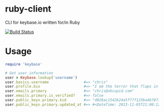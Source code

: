 # ruby-client

CLI for keybase.io written for/in Ruby

[![Build Status](https://secure.travis-ci.org/seanhandley/ruby-client.png?branch=master)](http://travis-ci.org/seanhandley/ruby-client)

# Usage

```ruby
require 'keybase'

# Get user information
user = Keybase.lookup('username')
user.basics.username                #=> "chris"
user.profile.bio                    #=> "I am the terror that flaps in the night."
user.emails.primary                 #=> "chris@okcupid.com"
user.emails.primary.is_verified?    #=> false
user.public_keys.primary.kid        #=> "d028ac1542b24a5f77f123ba467873e3ce96a992570a"
user.public_keys.primary.updated_at #=> #<DateTime: 2013-11-05T21:00:12+00:00 ((2456602j,75612s,0n),+0s,2299161j)>
```

